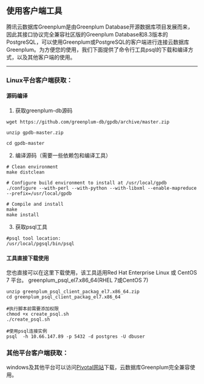 ## 使用客户端工具
腾讯云数据库Greenplum是由Greenplum Database开源数据库项目发展而来，因此其接口协议完全兼容社区版的Greenplum Database和8.3版本的PostgreSQL，可以使用Greenplum或PostgreSQL的客户端进行连接云数据库Greenplum。为方便您的使用，我们下面提供了命令行工具psql的下载和编译方式，以及其他客户端的使用。

---
### Linux平台客户端获取：
 
#### 源码编译
1. 获取greenplum-db源码
```
wget https://github.com/greenplum-db/gpdb/archive/master.zip

unzip gpdb-master.zip

cd gpdb-master
```
2. 编译源码（需要一些依赖包和编译工具）
```
# Clean environment
make distclean

# Configure build environment to install at /usr/local/gpdb
./configure --with-perl --with-python --with-libxml --enable-mapreduce --prefix=/usr/local/gpdb

# Compile and install
make
make install
```
3. 获取psql工具
```
#psql tool location:
/usr/local/pgsql/bin/psql
```

#### 工具直接下载使用
您也直接可以在这里下载使用，该工具适用Red Hat Enterprise Linux 或 CentOS 7 平台。
greenplum_psql_el7.x86_64(RHEL 7或CentOS 7)
```
unzip greenplum_psql_client_packag_el7.x86_64.zip
cd greenplum_psql_client_packag_el7.x86_64

#执行脚本前需要添加权限
chmod +x create_psql.sh
./create_psql.sh

#使用psql连接实例
psql  -h 10.66.147.89 -p 5432 -d postgres -U dbuser
```

### 其他平台客户端获取：
 windows及其他平台可以访问[Pivotal网站][1]下载，云数据库Greenplum完全兼容使用。





  [1]: https://network.pivotal.io/products/pivotal-gpdb?spm=5176.doc43729.2.3.1jMvuU#/releases/2059/file_groups/408